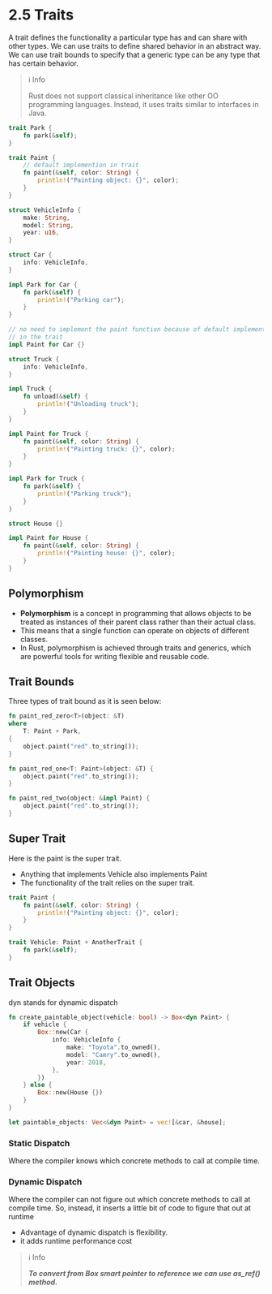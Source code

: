 # 2.5 Traits

A trait defines the functionality a particular type has and can share with other types. We can use traits to define shared behavior in an abstract way. We can use trait bounds to specify that a generic type can be any type that has certain behavior.

> ℹ️ Info
>
> Rust does not support classical inheritance like other OO programming languages. Instead, it uses traits similar to interfaces in Java.

```rust
trait Park {
    fn park(&self);
}

trait Paint {
	// default implemention in trait
    fn paint(&self, color: String) {
        println!("Painting object: {}", color);
    }
}

struct VehicleInfo {
    make: String,
    model: String,
    year: u16,
}

struct Car {
    info: VehicleInfo,
}

impl Park for Car {
    fn park(&self) {
        println!("Parking car");
    }
}

// no need to implement the paint function because of default implementaion
// in the trait
impl Paint for Car {}

struct Truck {
    info: VehicleInfo,
}

impl Truck {
    fn unload(&self) {
        println!("Unloading truck");
    }
}

impl Paint for Truck {
    fn paint(&self, color: String) {
        println!("Painting truck: {}", color);
    }
}

impl Park for Truck {
    fn park(&self) {
        println!("Parking truck");
    }
}

struct House {}

impl Paint for House {
    fn paint(&self, color: String) {
        println!("Painting house: {}", color);
    }
}
```

## Polymorphism

- **Polymorphism** is a concept in programming that allows objects to be treated as instances of their parent class rather than their actual class.
- This means that a single function can operate on objects of different classes.
- In Rust, polymorphism is achieved through traits and generics, which are powerful tools for writing flexible and reusable code.

## Trait Bounds

Three types of trait bound as it is seen below:

```rust
fn paint_red_zero<T>(object: &T)
where
    T: Paint + Park,
{
    object.paint("red".to_string());
}

fn paint_red_one<T: Paint>(object: &T) {
    object.paint("red".to_string());
}

fn paint_red_two(object: &impl Paint) {
    object.paint("red".to_string());
}
```

## Super Trait

Here is the paint is the super trait.

- Anything that implements Vehicle also implements Paint
- The functionality of the trait relies on the super trait.

```rust
trait Paint {
    fn paint(&self, color: String) {
        println!("Painting object: {}", color);
    }
}

trait Vehicle: Paint + AnotherTrait {
    fn park(&self);
}
```

## Trait Objects

dyn stands for dynamic dispatch

```rust
fn create_paintable_object(vehicle: bool) -> Box<dyn Paint> {
    if vehicle {
        Box::new(Car {
            info: VehicleInfo {
                make: "Toyota".to_owned(),
                model: "Camry".to_owned(),
                year: 2018,
            },
        })
    } else {
        Box::new(House {})
    }
}

let paintable_objects: Vec<&dyn Paint> = vec![&car, &house];
```

### Static Dispatch

Where the compiler knows which concrete methods to call at compile time.

### Dynamic Dispatch

Where the compiler can not figure out which concrete methods to call at compile time. So, instead, it inserts a little bit of code to figure that out at runtime

- Advantage of dynamic dispatch is flexibility.
- it adds runtime performance cost

> ℹ️ Info
>
> **_To convert from Box smart pointer to reference we can use as_ref() method._**
